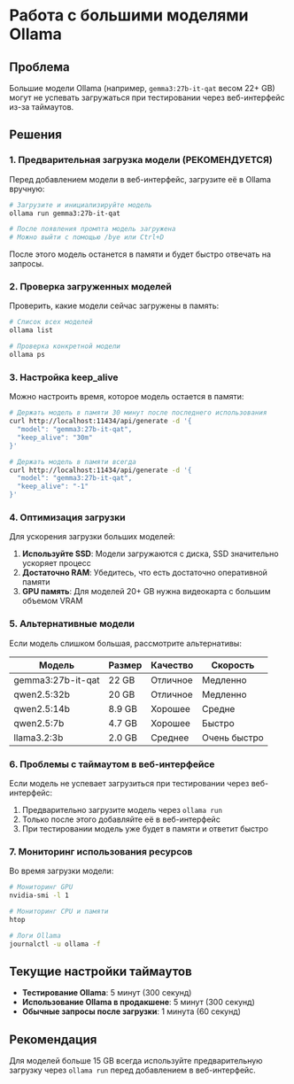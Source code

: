 # Работа с большими моделями Ollama

## Проблема
Большие модели Ollama (например, `gemma3:27b-it-qat` весом 22+ GB) могут не успевать загружаться при тестировании через веб-интерфейс из-за таймаутов.

## Решения

### 1. Предварительная загрузка модели (РЕКОМЕНДУЕТСЯ)

Перед добавлением модели в веб-интерфейс, загрузите её в Ollama вручную:

```bash
# Загрузите и инициализируйте модель
ollama run gemma3:27b-it-qat

# После появления промпта модель загружена
# Можно выйти с помощью /bye или Ctrl+D
```

После этого модель останется в памяти и будет быстро отвечать на запросы.

### 2. Проверка загруженных моделей

Проверить, какие модели сейчас загружены в память:

```bash
# Список всех моделей
ollama list

# Проверка конкретной модели
ollama ps
```

### 3. Настройка keep_alive

Можно настроить время, которое модель остается в памяти:

```bash
# Держать модель в памяти 30 минут после последнего использования
curl http://localhost:11434/api/generate -d '{
  "model": "gemma3:27b-it-qat",
  "keep_alive": "30m"
}'

# Держать модель в памяти всегда
curl http://localhost:11434/api/generate -d '{
  "model": "gemma3:27b-it-qat",
  "keep_alive": "-1"
}'
```

### 4. Оптимизация загрузки

Для ускорения загрузки больших моделей:

1. **Используйте SSD**: Модели загружаются с диска, SSD значительно ускоряет процесс
2. **Достаточно RAM**: Убедитесь, что есть достаточно оперативной памяти
3. **GPU память**: Для моделей 20+ GB нужна видеокарта с большим объемом VRAM

### 5. Альтернативные модели

Если модель слишком большая, рассмотрите альтернативы:

| Модель | Размер | Качество | Скорость |
|--------|--------|----------|----------|
| gemma3:27b-it-qat | 22 GB | Отличное | Медленно |
| qwen2.5:32b | 20 GB | Отличное | Медленно |
| qwen2.5:14b | 8.9 GB | Хорошее | Средне |
| qwen2.5:7b | 4.7 GB | Хорошее | Быстро |
| llama3.2:3b | 2.0 GB | Среднее | Очень быстро |

### 6. Проблемы с таймаутом в веб-интерфейсе

Если модель не успевает загрузиться при тестировании через веб-интерфейс:

1. Предварительно загрузите модель через `ollama run`
2. Только после этого добавляйте её в веб-интерфейс
3. При тестировании модель уже будет в памяти и ответит быстро

### 7. Мониторинг использования ресурсов

Во время загрузки модели:

```bash
# Мониторинг GPU
nvidia-smi -l 1

# Мониторинг CPU и памяти
htop

# Логи Ollama
journalctl -u ollama -f
```

## Текущие настройки таймаутов

- **Тестирование Ollama**: 5 минут (300 секунд)
- **Использование Ollama в продакшене**: 5 минут (300 секунд)
- **Обычные запросы после загрузки**: 1 минута (60 секунд)

## Рекомендация

Для моделей больше 15 GB всегда используйте предварительную загрузку через `ollama run` перед добавлением в веб-интерфейс.
